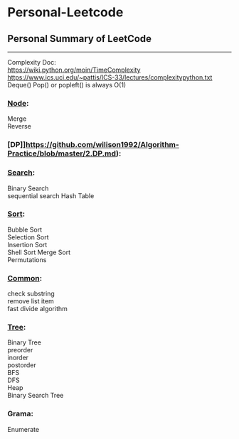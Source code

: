 # Personal-Leetcode
## Personal Summary of LeetCode
---

Complexity Doc:  
https://wiki.python.org/moin/TimeComplexity  
https://www.ics.uci.edu/~pattis/ICS-33/lectures/complexitypython.txt  
Deque() Pop() or popleft() is always O(1)

### [Node](https://github.com/wilison1992/Algorithm-Practice/blob/master/1.Node.md):
Merge  
Reverse   

### [DP]]https://github.com/wilison1992/Algorithm-Practice/blob/master/2.DP.md):


### [Search](https://github.com/wilison1992/Algorithm-Practice/blob/master/3.Search.md):
Binary Search  
sequential search 
Hash Table   


### [Sort](https://github.com/wilison1992/Algorithm-Practice/blob/master/4.Sort.md):
Bubble Sort  
Selection Sort  
Insertion Sort  
Shell Sort 
Merge Sort  
Permutations  
 

### [Common](https://github.com/wilison1992/Algorithm-Practice/blob/master/5.Common.md):
check substring    
remove list item   
fast divide algorithm    

### [Tree](https://github.com/wilison1992/Algorithm-Practice/blob/master/6.Tree.md):
Binary Tree   
preorder  
inorder  
postorder   
BFS  
DFS  
Heap  
Binary Search Tree  


### Grama:
Enumerate   
